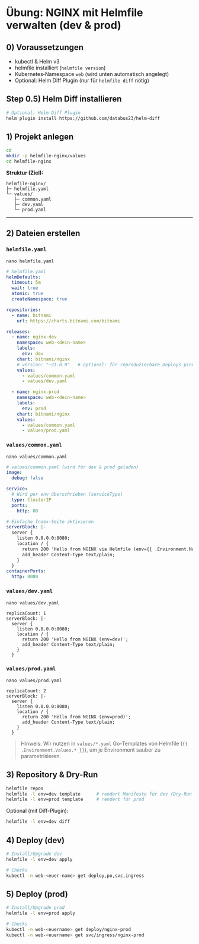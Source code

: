 # Übung: NGINX mit Helmfile verwalten (dev & prod)

## 0) Voraussetzungen

* kubectl & Helm v3
* helmfile installiert (`helmfile version`)
* Kubernetes‐Namespace `web` (wird unten automatisch angelegt)
* Optional: Helm Diff Plugin (nur für `helmfile diff` nötig)

## Step 0.5) Helm Diff installieren 


```bash
# Optional: Helm Diff Plugin
helm plugin install https://github.com/databus23/helm-diff
```

## 1) Projekt anlegen

```bash
cd
mkdir -p helmfile-nginx/values
cd helmfile-nginx
```

**Struktur (Ziel):**

```
helmfile-nginx/
├─ helmfile.yaml
└─ values/
   ├─ common.yaml
   ├─ dev.yaml
   └─ prod.yaml
```

---

## 2) Dateien erstellen

### `helmfile.yaml`

```
nano helmfile.yaml
```

```yaml
# helmfile.yaml
helmDefaults:
  timeout: 5m
  wait: true
  atomic: true
  createNamespace: true

repositories:
  - name: bitnami
    url: https://charts.bitnami.com/bitnami

releases:
  - name: nginx-dev
    namespace: web-<dein-name>
    labels:
      env: dev
    chart: bitnami/nginx
    # version: "~21.0.0"   # optional: für reproduzierbare Deploys pinnen
    values:
      - values/common.yaml
      - values/dev.yaml

  - name: nginx-prod
    namespace: web-<dein-name>
    labels:
      env: prod
    chart: bitnami/nginx
    values:
      - values/common.yaml
      - values/prod.yaml
```

### `values/common.yaml`

```
nano values/common.yaml
```

```yaml
# values/common.yaml (wird für dev & prod geladen)
image:
  debug: false

service:
  # Wird per env überschrieben (serviceType)
  type: ClusterIP
  ports:
    http: 80

# Einfache Index-Seite aktivieren
serverBlock: |-
  server {
    listen 0.0.0.0:8080;
    location / {
      return 200 'Hello from NGINX via Helmfile (env={{ .Environment.Name }})';
      add_header Content-Type text/plain;
    }
  }
containerPorts:
  http: 8080

```

### `values/dev.yaml`

```
nano values/dev.yaml
```

```
replicaCount: 1
serverBlock: |-
  server {
    listen 0.0.0.0:8080;
    location / {
      return 200 'Hello from NGINX (env=dev)';
      add_header Content-Type text/plain;
    }
  }

```

### `values/prod.yaml`

```
nano values/prod.yaml
```

```
replicaCount: 2
serverBlock: |-
  server {
    listen 0.0.0.0:8080;
    location / {
      return 200 'Hello from NGINX (env=prod)';
      add_header Content-Type text/plain;
    }
  }
```



> Hinweis: Wir nutzen in `values/*.yaml` Go-Templates von Helmfile (`{{ .Environment.Values.* }}`), um je Environment sauber zu parametrisieren.

## 3) Repository & Dry-Run

```bash
helmfile repos
helmfile -l env=dev template      # rendert Manifeste für dev (Dry-Run ohne Cluster)
helmfile -l env=prod template     # rendert für prod
```

Optional (mit Diff-Plugin):

```bash
helmfile -l env=dev diff
```

## 4) Deploy (dev)

```bash
# Install/Upgrade dev
helmfile -l env=dev apply

# Checks
kubectl -n web-<euer-name> get deploy,po,svc,ingress
```

## 5) Deploy (prod)

```bash
# Install/Upgrade prod
helmfile -l env=prod apply

# Checks
kubectl -n web-<euername> get deploy/nginx-prod
kubectl -n web-<euername> get svc/ingress/nginx-prod
```



